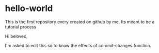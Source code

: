 # hello-world
This is the first repository every created on github by me. Its meant to be a tutorial process
 
Hi beloved,

I'm asked to edit this so to know the effects of commit-changes function.
